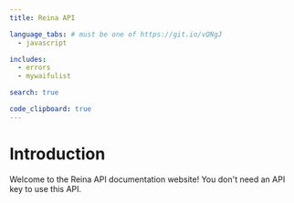 ```yaml
---
title: Reina API

language_tabs: # must be one of https://git.io/vQNgJ
  - javascript

includes:
  - errors
  - mywaifulist

search: true

code_clipboard: true
---
```


# Introduction

Welcome to the Reina API documentation website!
You don't need an API key to use this API.